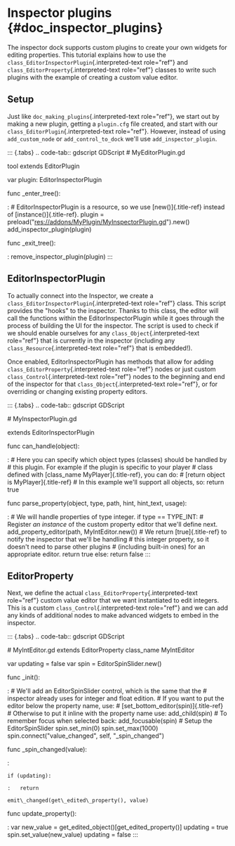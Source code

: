 Inspector plugins {#doc_inspector_plugins}
=================

The inspector dock supports custom plugins to create your own widgets
for editing properties. This tutorial explains how to use the
`class_EditorInspectorPlugin`{.interpreted-text role="ref"} and
`class_EditorProperty`{.interpreted-text role="ref"} classes to write
such plugins with the example of creating a custom value editor.

Setup
-----

Just like `doc_making_plugins`{.interpreted-text role="ref"}, we start
out by making a new plugin, getting a `plugin.cfg` file created, and
start with our `class_EditorPlugin`{.interpreted-text role="ref"}.
However, instead of using `add_custom_node` or `add_control_to_dock`
we\'ll use `add_inspector_plugin`.

::: {.tabs}
.. code-tab:: gdscript GDScript \# MyEditorPlugin.gd

tool extends EditorPlugin

var plugin: EditorInspectorPlugin

func \_enter\_tree():

:   \# EditorInspectorPlugin is a resource, so we use
    [new()]{.title-ref} instead of [instance()]{.title-ref}. plugin =
    preload(\"<res://addons/MyPlugin/MyInspectorPlugin.gd>\").new()
    add\_inspector\_plugin(plugin)

func \_exit\_tree():

:   remove\_inspector\_plugin(plugin)
:::

EditorInspectorPlugin
---------------------

To actually connect into the Inspector, we create a
`class_EditorInspectorPlugin`{.interpreted-text role="ref"} class. This
script provides the \"hooks\" to the inspector. Thanks to this class,
the editor will call the functions within the EditorInspectorPlugin
while it goes through the process of building the UI for the inspector.
The script is used to check if we should enable ourselves for any
`class_Object`{.interpreted-text role="ref"} that is currently in the
inspector (including any `class_Resource`{.interpreted-text role="ref"}
that is embedded!).

Once enabled, EditorInspectorPlugin has methods that allow for adding
`class_EditorProperty`{.interpreted-text role="ref"} nodes or just
custom `class_Control`{.interpreted-text role="ref"} nodes to the
beginning and end of the inspector for that
`class_Object`{.interpreted-text role="ref"}, or for overriding or
changing existing property editors.

::: {.tabs}
.. code-tab:: gdscript GDScript

\# MyInspectorPlugin.gd

extends EditorInspectorPlugin

func can\_handle(object):

:   \# Here you can specify which object types (classes) should be
    handled by \# this plugin. For example if the plugin is specific to
    your player \# class defined with [class\_name
    MyPlayer]{.title-ref}, you can do: \# [return object is
    MyPlayer]{.title-ref} \# In this example we\'ll support all objects,
    so: return true

func parse\_property(object, type, path, hint, hint\_text, usage):

:   \# We will handle properties of type integer. if type == TYPE\_INT:
    \# Register *an instance* of the custom property editor that we\'ll
    define next. add\_property\_editor(path, MyIntEditor.new()) \# We
    return [true]{.title-ref} to notify the inspector that we\'ll be
    handling \# this integer property, so it doesn\'t need to parse
    other plugins \# (including built-in ones) for an appropriate
    editor. return true else: return false
:::

EditorProperty
--------------

Next, we define the actual `class_EditorProperty`{.interpreted-text
role="ref"} custom value editor that we want instantiated to edit
integers. This is a custom `class_Control`{.interpreted-text role="ref"}
and we can add any kinds of additional nodes to make advanced widgets to
embed in the inspector.

::: {.tabs}
.. code-tab:: gdscript GDScript

\# MyIntEditor.gd extends EditorProperty class\_name MyIntEditor

var updating = false var spin = EditorSpinSlider.new()

func \_init():

:   \# We\'ll add an EditorSpinSlider control, which is the same that
    the \# inspector already uses for integer and float edition. \# If
    you want to put the editor below the property name, use: \#
    [set\_bottom\_editor(spin)]{.title-ref} \# Otherwise to put it
    inline with the property name use: add\_child(spin) \# To remember
    focus when selected back: add\_focusable(spin) \# Setup the
    EditorSpinSlider spin.set\_min(0) spin.set\_max(1000)
    spin.connect(\"value\_changed\", self, \"\_spin\_changed\")

func \_spin\_changed(value):

:   

    if (updating):

    :   return

    emit\_changed(get\_edited\_property(), value)

func update\_property():

:   var new\_value = get\_edited\_object()\[get\_edited\_property()\]
    updating = true spin.set\_value(new\_value) updating = false
:::

